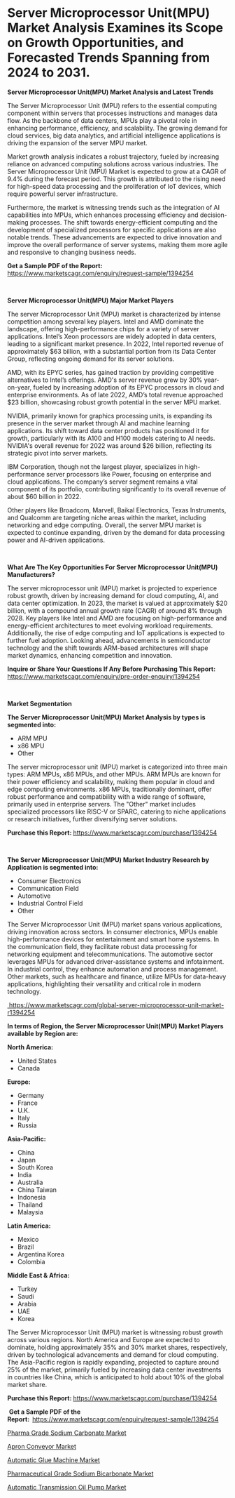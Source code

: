 <p><h1>Server Microprocessor Unit(MPU) Market Analysis Examines its Scope on Growth Opportunities, and Forecasted Trends Spanning from 2024 to 2031.</h1></p><p><strong>Server Microprocessor Unit(MPU) Market Analysis and Latest Trends</strong></p>
<p><p>The Server Microprocessor Unit (MPU) refers to the essential computing component within servers that processes instructions and manages data flow. As the backbone of data centers, MPUs play a pivotal role in enhancing performance, efficiency, and scalability. The growing demand for cloud services, big data analytics, and artificial intelligence applications is driving the expansion of the server MPU market.</p><p>Market growth analysis indicates a robust trajectory, fueled by increasing reliance on advanced computing solutions across various industries. The Server Microprocessor Unit (MPU) Market is expected to grow at a CAGR of 9.4% during the forecast period. This growth is attributed to the rising need for high-speed data processing and the proliferation of IoT devices, which require powerful server infrastructure. </p><p>Furthermore, the market is witnessing trends such as the integration of AI capabilities into MPUs, which enhances processing efficiency and decision-making processes. The shift towards energy-efficient computing and the development of specialized processors for specific applications are also notable trends. These advancements are expected to drive innovation and improve the overall performance of server systems, making them more agile and responsive to changing business needs.</p></p>
<p><strong>Get a Sample PDF of the Report:&nbsp;</strong> <a href="https://www.marketscagr.com/enquiry/request-sample/1394254">https://www.marketscagr.com/enquiry/request-sample/1394254</a></p>
<p>&nbsp;</p>
<p><strong>Server Microprocessor Unit(MPU) Major Market Players</strong></p>
<p><p>The server Microprocessor Unit (MPU) market is characterized by intense competition among several key players. Intel and AMD dominate the landscape, offering high-performance chips for a variety of server applications. Intel’s Xeon processors are widely adopted in data centers, leading to a significant market presence. In 2022, Intel reported revenue of approximately $63 billion, with a substantial portion from its Data Center Group, reflecting ongoing demand for its server solutions.</p><p>AMD, with its EPYC series, has gained traction by providing competitive alternatives to Intel’s offerings. AMD's server revenue grew by 30% year-on-year, fueled by increasing adoption of its EPYC processors in cloud and enterprise environments. As of late 2022, AMD’s total revenue approached $23 billion, showcasing robust growth potential in the server MPU market.</p><p>NVIDIA, primarily known for graphics processing units, is expanding its presence in the server market through AI and machine learning applications. Its shift toward data center products has positioned it for growth, particularly with its A100 and H100 models catering to AI needs. NVIDIA's overall revenue for 2022 was around $26 billion, reflecting its strategic pivot into server markets.</p><p>IBM Corporation, though not the largest player, specializes in high-performance server processors like Power, focusing on enterprise and cloud applications. The company’s server segment remains a vital component of its portfolio, contributing significantly to its overall revenue of about $60 billion in 2022.</p><p>Other players like Broadcom, Marvell, Baikal Electronics, Texas Instruments, and Qualcomm are targeting niche areas within the market, including networking and edge computing. Overall, the server MPU market is expected to continue expanding, driven by the demand for data processing power and AI-driven applications.</p></p>
<p>&nbsp;</p>
<p><strong>What Are The Key Opportunities For Server Microprocessor Unit(MPU) Manufacturers?</strong></p>
<p><p>The server microprocessor unit (MPU) market is projected to experience robust growth, driven by increasing demand for cloud computing, AI, and data center optimization. In 2023, the market is valued at approximately $20 billion, with a compound annual growth rate (CAGR) of around 8% through 2028. Key players like Intel and AMD are focusing on high-performance and energy-efficient architectures to meet evolving workload requirements. Additionally, the rise of edge computing and IoT applications is expected to further fuel adoption. Looking ahead, advancements in semiconductor technology and the shift towards ARM-based architectures will shape market dynamics, enhancing competition and innovation.</p></p>
<p><strong>Inquire or Share Your Questions If Any Before Purchasing This Report:</strong> <a href="https://www.marketscagr.com/enquiry/pre-order-enquiry/1394254">https://www.marketscagr.com/enquiry/pre-order-enquiry/1394254</a></p>
<p>&nbsp;</p>
<p><strong>Market Segmentation</strong></p>
<p><strong>The Server Microprocessor Unit(MPU) Market Analysis by types is segmented into:</strong></p>
<p><ul><li>ARM MPU</li><li>x86 MPU</li><li>Other</li></ul></p>
<p><p>The server microprocessor unit (MPU) market is categorized into three main types: ARM MPUs, x86 MPUs, and other MPUs. ARM MPUs are known for their power efficiency and scalability, making them popular in cloud and edge computing environments. x86 MPUs, traditionally dominant, offer robust performance and compatibility with a wide range of software, primarily used in enterprise servers. The "Other" market includes specialized processors like RISC-V or SPARC, catering to niche applications or research initiatives, further diversifying server solutions.</p></p>
<p><strong>Purchase this Report:&nbsp;</strong><a href="https://www.marketscagr.com/purchase/1394254">https://www.marketscagr.com/purchase/1394254</a></p>
<p>&nbsp;</p>
<p><strong>The Server Microprocessor Unit(MPU) Market Industry Research by Application is segmented into:</strong></p>
<p><ul><li>Consumer Electronics</li><li>Communication Field</li><li>Automotive</li><li>Industrial Control Field</li><li>Other</li></ul></p>
<p><p>The Server Microprocessor Unit (MPU) market spans various applications, driving innovation across sectors. In consumer electronics, MPUs enable high-performance devices for entertainment and smart home systems. In the communication field, they facilitate robust data processing for networking equipment and telecommunications. The automotive sector leverages MPUs for advanced driver-assistance systems and infotainment. In industrial control, they enhance automation and process management. Other markets, such as healthcare and finance, utilize MPUs for data-heavy applications, highlighting their versatility and critical role in modern technology.</p></p>
<p><a href="https://www.marketscagr.com/global-server-microprocessor-unit-market-r1394254">&nbsp;https://www.marketscagr.com/global-server-microprocessor-unit-market-r1394254</a></p>
<p><strong>In terms of Region, the Server Microprocessor Unit(MPU) Market Players available by Region are:</strong></p>
<p>
    <p> <strong> North America: </strong>
        <ul>
            <li>United States</li>
            <li>Canada</li>
        </ul>
        </p> 
    <p> <strong> Europe: </strong>
        <ul>
            <li>Germany</li>
            <li>France</li>
            <li>U.K.</li>
            <li>Italy</li>
            <li>Russia</li>
        </ul>
        </p> 
    <p> <strong> Asia-Pacific: </strong>
        <ul>
            <li>China</li>
            <li>Japan</li>
            <li>South Korea</li>
            <li>India</li>
            <li>Australia</li>
            <li>China Taiwan</li>
            <li>Indonesia</li>
            <li>Thailand</li>
            <li>Malaysia</li>
        </ul>
        </p> 
    <p> <strong> Latin America: </strong>
        <ul>
            <li>Mexico</li>
            <li>Brazil</li>
            <li>Argentina Korea</li>
            <li>Colombia</li>
        </ul>
        </p> 
    <p> <strong> Middle East & Africa: </strong>
        <ul>
            <li>Turkey</li>
            <li>Saudi</li>
            <li>Arabia</li>
            <li>UAE</li>
            <li>Korea</li>
        </ul>
    </p>
    </p>
<p><p>The Server Microprocessor Unit (MPU) market is witnessing robust growth across various regions. North America and Europe are expected to dominate, holding approximately 35% and 30% market shares, respectively, driven by technological advancements and demand for cloud computing. The Asia-Pacific region is rapidly expanding, projected to capture around 25% of the market, primarily fueled by increasing data center investments in countries like China, which is anticipated to hold about 10% of the global market share.</p></p>
<p><strong>Purchase this Report: </strong><a href="https://www.marketscagr.com/purchase/1394254">https://www.marketscagr.com/purchase/1394254</a></p>
<p>&nbsp;<strong>Get a Sample PDF of the Report:&nbsp;&nbsp;</strong><a href="https://www.marketscagr.com/enquiry/request-sample/1394254">https://www.marketscagr.com/enquiry/request-sample/1394254</a></p>
<p><strong></strong></p>
<p><p><a href="https://issuu.com/reportprime-2/docs/pharma-grade-sodium-carbonate-marke_10f795809b83c6">Pharma Grade Sodium Carbonate Market</a></p><p><a href="https://www.linkedin.com/pulse/global-apron-conveyor-market-trends-forecasts-strategic-analysis-8vcef?trackingId=exjxv1GdRAWbgKYMk1CiMw%3D%3D">Apron Conveyor Market</a></p><p><a href="https://www.linkedin.com/pulse/global-automatic-glue-machine-market-status-2024-2031-forecast-oyzwf?trackingId=fmhnVpzmT%2BGfYhUIALFTVg%3D%3D">Automatic Glue Machine Market</a></p><p><a href="https://issuu.com/reportprime-2/docs/pharmaceutical-grade-sodium-bicarbo_38b1a9f301b94f">Pharmaceutical Grade Sodium Bicarbonate Market</a></p><p><a href="https://www.linkedin.com/pulse/global-perspectives-automatic-transmission-oil-pump-market-trends-grgif?trackingId=9gStjaBuQNikvNZm9KDflA%3D%3D">Automatic Transmission Oil Pump Market</a></p></p>